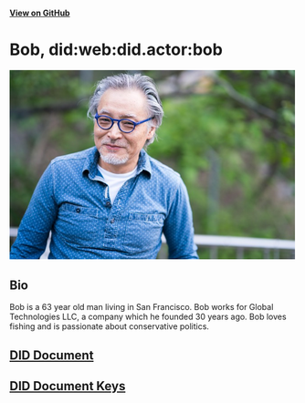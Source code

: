 #### [View on GitHub](https://github.com/w3c-ccg/did.actor/tree/master/bob)

# Bob, did:web:did.actor:bob

<img src="./profile.jpg" alt="profile" width="500"/>

## Bio

Bob is a 63 year old man living in San Francisco.
Bob works for Global Technologies LLC, a company which he founded 30 years ago.
Bob loves fishing and is passionate about conservative politics.

## [DID Document](./did.json)

## [DID Document Keys](./did.unlocked.json)
